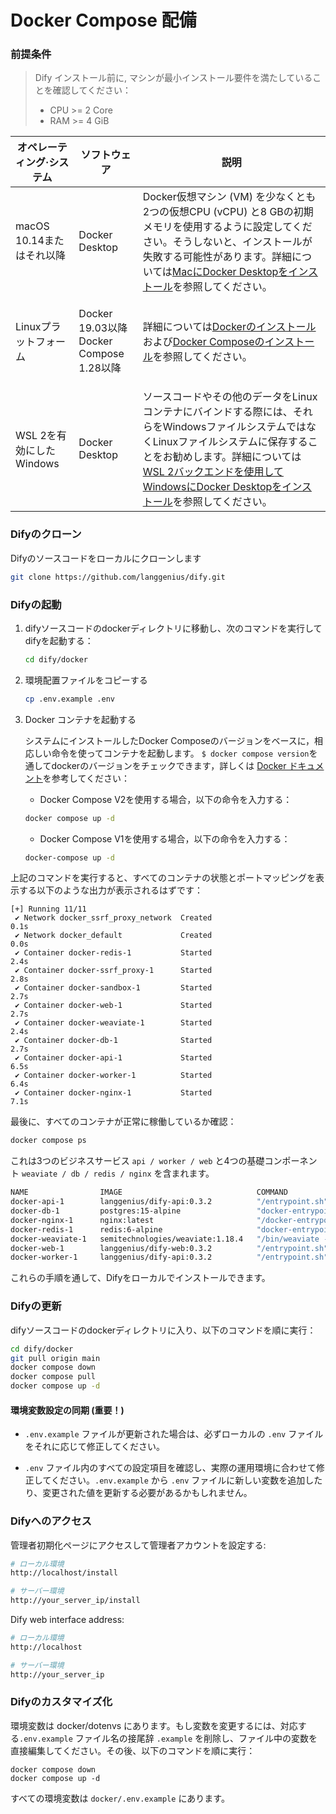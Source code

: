 # Docker Compose 配備

### 前提条件

> Dify インストール前に, マシンが最小インストール要件を満たしていることを確認してください：
> - CPU >= 2 Core
> - RAM >= 4 GiB

| オペレーティング·システム      | ソフトウェア                                                             | 説明                                                                                                                                                                                     |
| -------------------------- | -------------------------------------------------------------- | ------------------------------------------------------------------------------------------------------------------------------------------------------------------------------------ |
| macOS 10.14またはそれ以降    | Docker Desktop                                                 | Docker仮想マシン (VM) を少なくとも2つの仮想CPU (vCPU) と8 GBの初期メモリを使用するように設定してください。そうしないと、インストールが失敗する可能性があります。詳細については[MacにDocker Desktopをインストール](https://docs.docker.com/desktop/mac/install/)を参照してください。 |
| Linuxプラットフォーム       | <p>Docker 19.03以降<br>Docker Compose 1.28以降</p>          | 詳細については[Dockerのインストール](https://docs.docker.com/engine/install/)および[Docker Composeのインストール](https://docs.docker.com/compose/install/)を参照してください。 |
| WSL 2を有効にしたWindows | <p>Docker Desktop<br></p>                                      | ソースコードやその他のデータをLinuxコンテナにバインドする際には、それらをWindowsファイルシステムではなくLinuxファイルシステムに保存することをお勧めします。詳細については[WSL 2バックエンドを使用してWindowsにDocker Desktopをインストール](https://docs.docker.com/desktop/windows/install/#wsl-2-backend)を参照してください。 |

### Difyのクローン

Difyのソースコードをローカルにクローンします

```bash
git clone https://github.com/langgenius/dify.git
```

### Difyの起動

1. difyソースコードのdockerディレクトリに移動し、次のコマンドを実行してdifyを起動する：

    ```bash
    cd dify/docker
    ```

2. 環境配置ファイルをコピーする

    ```bash
    cp .env.example .env
    ```

3. Docker コンテナを起動する

    システムにインストールしたDocker Composeのバージョンをベースに，相応しい命令を使ってコンテナを起動します。 `$ docker compose version`を通してdockerのバージョンをチェックできます，詳しくは [Docker ドキュメント](https://docs.docker.com/compose/#compose-v2-and-the-new-docker-compose-command)を参考してください：

    - Docker Compose V2を使用する場合，以下の命令を入力する：
  
    ```bash
    docker compose up -d
    ```

    - Docker Compose V1を使用する場合，以下の命令を入力する：

    ```bash
    docker-compose up -d
    ```

上記のコマンドを実行すると、すべてのコンテナの状態とポートマッピングを表示する以下のような出力が表示されるはずです：

```Shell
[+] Running 11/11
 ✔ Network docker_ssrf_proxy_network  Created                                                                 0.1s 
 ✔ Network docker_default             Created                                                                 0.0s 
 ✔ Container docker-redis-1           Started                                                                 2.4s 
 ✔ Container docker-ssrf_proxy-1      Started                                                                 2.8s 
 ✔ Container docker-sandbox-1         Started                                                                 2.7s 
 ✔ Container docker-web-1             Started                                                                 2.7s 
 ✔ Container docker-weaviate-1        Started                                                                 2.4s 
 ✔ Container docker-db-1              Started                                                                 2.7s 
 ✔ Container docker-api-1             Started                                                                 6.5s 
 ✔ Container docker-worker-1          Started                                                                 6.4s 
 ✔ Container docker-nginx-1           Started                                                                 7.1s
```

最後に、すべてのコンテナが正常に稼働しているか確認：

```bash
docker compose ps
```

これは3つのビジネスサービス `api / worker / web` と4つの基礎コンポーネント `weaviate / db / redis / nginx` を含まれます。

```bash
NAME                IMAGE                              COMMAND                  SERVICE             CREATED             STATUS              PORTS
docker-api-1        langgenius/dify-api:0.3.2          "/entrypoint.sh"         api                 4 seconds ago       Up 2 seconds        80/tcp, 5001/tcp
docker-db-1         postgres:15-alpine                 "docker-entrypoint.s…"   db                  4 seconds ago       Up 2 seconds        0.0.0.0:5432->5432/tcp
docker-nginx-1      nginx:latest                       "/docker-entrypoint.…"   nginx               4 seconds ago       Up 2 seconds        0.0.0.0:80->80/tcp
docker-redis-1      redis:6-alpine                     "docker-entrypoint.s…"   redis               4 seconds ago       Up 3 seconds        6379/tcp
docker-weaviate-1   semitechnologies/weaviate:1.18.4   "/bin/weaviate --hos…"   weaviate            4 seconds ago       Up 3 seconds        
docker-web-1        langgenius/dify-web:0.3.2          "/entrypoint.sh"         web                 4 seconds ago       Up 3 seconds        80/tcp, 3000/tcp
docker-worker-1     langgenius/dify-api:0.3.2          "/entrypoint.sh"         worker              4 seconds ago       Up 2 seconds        80/tcp, 5001/tcp
```

これらの手順を通して、Difyをローカルでインストールできます。

### Difyの更新

difyソースコードのdockerディレクトリに入り、以下のコマンドを順に実行：

```bash
cd dify/docker
git pull origin main
docker compose down
docker compose pull
docker compose up -d
```

#### 環境変数設定の同期 (重要！)

* `.env.example` ファイルが更新された場合は、必ずローカルの `.env` ファイルをそれに応じて修正してください。

* `.env` ファイル内のすべての設定項目を確認し、実際の運用環境に合わせて修正してください。`.env.example` から `.env` ファイルに新しい変数を追加したり、変更された値を更新する必要があるかもしれません。

### Difyへのアクセス

管理者初期化ページにアクセスして管理者アカウントを設定する:

```bash
# ローカル環境
http://localhost/install

# サーバー環境
http://your_server_ip/install
```

Dify web interface address:

```bash
# ローカル環境
http://localhost

# サーバー環境
http://your_server_ip
```

### Difyのカスタマイズ化

環境変数は docker/dotenvs にあります。もし変数を変更するには、対応する`.env.example` ファイル名の接尾辞 `.example` を削除し、ファイル中の変数を直接編集してください。その後、以下のコマンドを順に実行：

```
docker compose down
docker compose up -d
```

すべての環境変数は `docker/.env.example` にあります。
